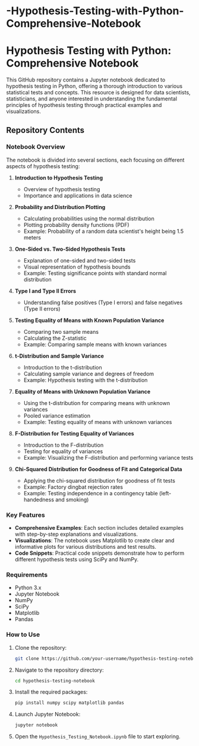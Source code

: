 # -Hypothesis-Testing-with-Python-Comprehensive-Notebook
# Hypothesis Testing with Python: Comprehensive Notebook

This GitHub repository contains a Jupyter notebook dedicated to hypothesis testing in Python, offering a thorough introduction to various statistical tests and concepts. This resource is designed for data scientists, statisticians, and anyone interested in understanding the fundamental principles of hypothesis testing through practical examples and visualizations.

## Repository Contents

### Notebook Overview
The notebook is divided into several sections, each focusing on different aspects of hypothesis testing:

1. **Introduction to Hypothesis Testing**
   - Overview of hypothesis testing
   - Importance and applications in data science

2. **Probability and Distribution Plotting**
   - Calculating probabilities using the normal distribution
   - Plotting probability density functions (PDF)
   - Example: Probability of a random data scientist's height being 1.5 meters

3. **One-Sided vs. Two-Sided Hypothesis Tests**
   - Explanation of one-sided and two-sided tests
   - Visual representation of hypothesis bounds
   - Example: Testing significance points with standard normal distribution

4. **Type I and Type II Errors**
   - Understanding false positives (Type I errors) and false negatives (Type II errors)

5. **Testing Equality of Means with Known Population Variance**
   - Comparing two sample means
   - Calculating the Z-statistic
   - Example: Comparing sample means with known variances

6. **t-Distribution and Sample Variance**
   - Introduction to the t-distribution
   - Calculating sample variance and degrees of freedom
   - Example: Hypothesis testing with the t-distribution

7. **Equality of Means with Unknown Population Variance**
   - Using the t-distribution for comparing means with unknown variances
   - Pooled variance estimation
   - Example: Testing equality of means with unknown variances

8. **F-Distribution for Testing Equality of Variances**
   - Introduction to the F-distribution
   - Testing for equality of variances
   - Example: Visualizing the F-distribution and performing variance tests

9. **Chi-Squared Distribution for Goodness of Fit and Categorical Data**
   - Applying the chi-squared distribution for goodness of fit tests
   - Example: Factory dingbat rejection rates
   - Example: Testing independence in a contingency table (left-handedness and smoking)

### Key Features
- **Comprehensive Examples**: Each section includes detailed examples with step-by-step explanations and visualizations.
- **Visualizations**: The notebook uses Matplotlib to create clear and informative plots for various distributions and test results.
- **Code Snippets**: Practical code snippets demonstrate how to perform different hypothesis tests using SciPy and NumPy.

### Requirements
- Python 3.x
- Jupyter Notebook
- NumPy
- SciPy
- Matplotlib
- Pandas

### How to Use
1. Clone the repository:
   ```sh
   git clone https://github.com/your-username/hypothesis-testing-notebook.git
   ```
2. Navigate to the repository directory:
   ```sh
   cd hypothesis-testing-notebook
   ```
3. Install the required packages:
   ```sh
   pip install numpy scipy matplotlib pandas
   ```
4. Launch Jupyter Notebook:
   ```sh
   jupyter notebook
   ```
5. Open the `Hypothesis_Testing_Notebook.ipynb` file to start exploring.
